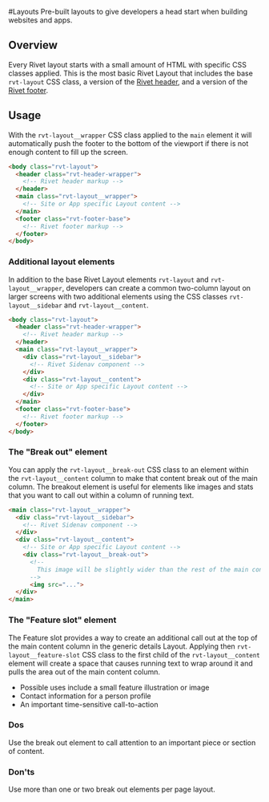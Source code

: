 #Layouts
Pre-built layouts to give developers a head start when building websites and apps.

## Overview
Every Rivet layout starts with a small amount of HTML with specific CSS classes applied. This is the most basic Rivet Layout that includes the base `rvt-layout` CSS class, a version of the [Rivet header](/docs/components/header/), and a version of the [Rivet footer](/docs/components/footer/).

## Usage
With the `rvt-layout__wrapper` CSS class applied to the `main` element it will automatically push the footer to the bottom of the viewport if there is not enough content to fill up the screen.

```html
<body class="rvt-layout">
  <header class="rvt-header-wrapper">
    <!-- Rivet header markup -->
  </header>
  <main class="rvt-layout__wrapper">
    <!-- Site or App specific Layout content -->
  </main>
  <footer class="rvt-footer-base">
    <!-- Rivet footer markup -->
  </footer>
</body>
```

### Additional layout elements
In addition to the base Rivet Layout elements `rvt-layout` and `rvt-layout__wrapper`, developers can create a common two-column layout on larger screens with two additional elements using the CSS classes `rvt-layout__sidebar` and `rvt-layout__content`.

```html
<body class="rvt-layout">
  <header class="rvt-header-wrapper">
    <!-- Rivet header markup -->
  </header>
  <main class="rvt-layout__wrapper">
    <div class="rvt-layout__sidebar">
      <!-- Rivet Sidenav component -->
    </div>
    <div class="rvt-layout__content">
      <!-- Site or App specific Layout content -->
    </div>
  </main>
  <footer class="rvt-footer-base">
    <!-- Rivet footer markup -->
  </footer>
</body>
```

### The "Break out" element
You can apply the `rvt-layout__break-out` CSS class to an element within the `rvt-layout__content` column to make that content break out of the main column. The breakout element is useful for elements like images and stats that you want to call out within a column of running text.

```html
<main class="rvt-layout__wrapper">
  <div class="rvt-layout__sidebar">
    <!-- Rivet Sidenav component -->
  </div>
  <div class="rvt-layout__content">
    <!-- Site or App specific Layout content -->
    <div class="rvt-layout__break-out">
      <!--
        This image will be slightly wider than the rest of the main content column
      -->
      <img src="...">
  </div>
</main>
```

### The "Feature slot" element
The Feature slot provides a way to create an additional call out at the top of the main content column in the generic details Layout. Applying then `rvt-layout__feature-slot` CSS class to the first child of the `rvt-layout__content` element will create a space that causes running text to wrap around it and pulls the area out of the main content column.

- Possible uses include a small feature illustration or image
- Contact information for a person profile
- An important time-sensitive call-to-action

### Dos
Use the break out element to call attention to an important piece or section of content.

### Don'ts
Use more than one or two break out elements per page layout.
